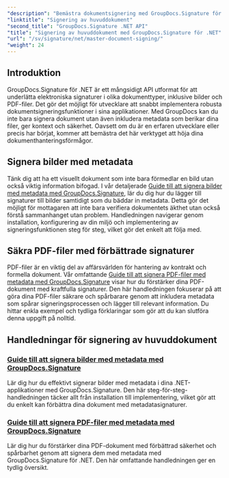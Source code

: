 ```yaml
---
"description": "Bemästra dokumentsignering med GroupDocs.Signature för .NET i våra detaljerade handledningar. Signera bilder och PDF-filer med metadata utan ansträngning."
"linktitle": "Signering av huvuddokument"
"second_title": "GroupDocs.Signature .NET API"
"title": "Signering av huvuddokument med GroupDocs.Signature för .NET"
"url": "/sv/signature/net/master-document-signing/"
"weight": 24
---
```


## Introduktion

GroupDocs.Signature för .NET är ett mångsidigt API utformat för att underlätta elektroniska signaturer i olika dokumenttyper, inklusive bilder och PDF-filer. Det gör det möjligt för utvecklare att snabbt implementera robusta dokumentsigneringsfunktioner i sina applikationer. Med GroupDocs kan du inte bara signera dokument utan även inkludera metadata som berikar dina filer, ger kontext och säkerhet. Oavsett om du är en erfaren utvecklare eller precis har börjat, kommer att bemästra det här verktyget att höja dina dokumenthanteringsförmågor.

## Signera bilder med metadata  
Tänk dig att ha ett visuellt dokument som inte bara förmedlar en bild utan också viktig information bifogad. I vår detaljerade [Guide till att signera bilder med metadata med GroupDocs.Signature](./signing-images-with-metadata/), lär du dig hur du lägger till signaturer till bilder samtidigt som du bäddar in metadata. Detta gör det möjligt för mottagaren att inte bara verifiera dokumentets äkthet utan också förstå sammanhanget utan problem. Handledningen navigerar genom installation, konfigurering av din miljö och implementering av signeringsfunktionen steg för steg, vilket gör det enkelt att följa med.

## Säkra PDF-filer med förbättrade signaturer  
PDF-filer är en viktig del av affärsvärlden för hantering av kontrakt och formella dokument. Vår omfattande [Guide till att signera PDF-filer med metadata med GroupDocs.Signature](./signing-pdf-with-metadata/) visar hur du förstärker dina PDF-dokument med kraftfulla signaturer. Den här handledningen fokuserar på att göra dina PDF-filer säkrare och spårbarare genom att inkludera metadata som spårar signeringsprocessen och lägger till relevant information. Du hittar enkla exempel och tydliga förklaringar som gör att du kan slutföra denna uppgift på nolltid.

## Handledningar för signering av huvuddokument
### [Guide till att signera bilder med metadata med GroupDocs.Signature](./signing-images-with-metadata/)
Lär dig hur du effektivt signerar bilder med metadata i dina .NET-applikationer med GroupDocs.Signature. Den här steg-för-steg-handledningen täcker allt från installation till implementering, vilket gör att du enkelt kan förbättra dina dokument med metadatasignaturer.
### [Guide till att signera PDF-filer med metadata med GroupDocs.Signature](./signing-pdf-with-metadata/)
Lär dig hur du förstärker dina PDF-dokument med förbättrad säkerhet och spårbarhet genom att signera dem med metadata med GroupDocs.Signature för .NET. Den här omfattande handledningen ger en tydlig översikt.